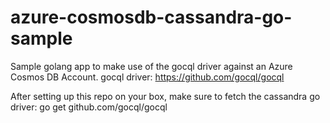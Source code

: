 # azure-cosmosdb-cassandra-go-sample

Sample golang app to make use of the gocql driver against an Azure Cosmos DB Account.
gocql driver: https://github.com/gocql/gocql

After setting up this repo on your box, make sure to fetch the cassandra go driver:
go get github.com/gocql/gocql
